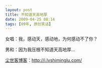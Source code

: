 ```yaml
---
layout: post
title: 不知道天高地厚
date: 2009-04-25 08:14
tags: [09年, 原创笑话]
---
```

女唱：我，感动天，感动地，为何感动不了你？

男和：因为我压根不知道天高地厚…

<a href="http://i.lvshiminglu.com/">尘世客博客</a>：<a href="http://i.lvshiminglu.com/">http://i.lvshiminglu.com/</a>

